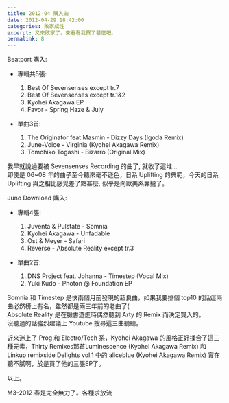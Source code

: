 ```yaml
---
title: 2012-04 購入曲
date: 2012-04-29 18:42:00
categories: 敗家成性
excerpt: 又來敗家了。來看看我買了甚麼吧。
permalink: 8
---
```

Beatport 購入:

  - 專輯共5張:
    1. Best Of Sevensenses except tr.7
    2. Best Of Sevensenses except tr.1&2
    3. Kyohei Akagawa EP
    4. Favor - Spring Haze & July

  - 單曲3首:
    1. The Originator feat Masmin - Dizzy Days (Igoda Remix)
    2. June-Voice - Virginia (Kyohei Akagawa Remix)
    3. Tomohiko Togashi - Bizarro (Original Mix)

我早就說過要被 Sevensenses Recording 的曲了, 就收了這堆...  
即使是 06~08 年的曲子至今聽來毫不遜色，日系 Uplifting 的典範，今天的日系 Uplifting 與之相比感覺差了點甚麼, 似乎是向歐美系靠攏了。

Juno Download 購入:

  - 專輯4張:
    1. Juventa & Pulstate - Somnia
    2. Kyohei Akagawa - Unfadable
    3. Ost & Meyer - Safari
    4. Reverse - Absolute Reality except tr.3

  - 單曲2首:
    1. DNS Project feat. Johanna - Timestep (Vocal Mix)
    2. Yuki Kudo - Photon @ Foundation EP

Somnia 和 Timestep 是快兩個月前發現的超良曲，如果我要排個 top10 的話這兩曲必然榜上有名，雖然都是兩三年前的老曲了(  
Absolute Reality 是在臉書遊逛時偶然聽到 Arty 的 Remix 而決定買入的。  
沒聽過的話強烈建議上 Youtube 搜尋這三曲聽聽。

近來迷上了 Prog 和 Electro/Tech 系，Kyohei Akagawa 的風格正好揉合了這三種元素，Thirty Remixes那首Luminescence (Kyohei Akagawa Remix) 和 Linkup remixside Delights vol.1 中的 aliceblue (Kyohei Akagawa Remix) 實在聽不膩啊，於是買了他的三張EP了。

以上。

M3-2012 春是完全無力了。~~各種求放流~~
